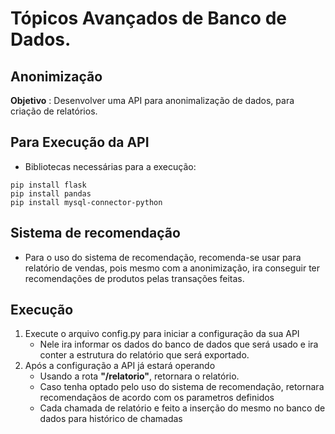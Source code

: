 # **Tópicos Avançados de Banco de Dados.**
 ## Anonimização
**Objetivo** : Desenvolver uma API para anonimalização de dados, para criação de relatórios.
## Para Execução da API
- Bibliotecas necessárias para a execução:
```
pip install flask
pip install pandas
pip install mysql-connector-python
```

## Sistema de recomendação
- Para o uso do sistema de recomendação, recomenda-se usar para relatório de vendas, pois mesmo com a anonimização, ira conseguir ter recomendações de produtos pelas transações feitas.

## Execução
1. Execute o arquivo config.py para iniciar a configuração da sua API
   - Nele ira informar os dados do banco de dados que será usado e ira conter a estrutura do relatório que será exportado.
2. Após a configuração a API já estará operando
   - Usando a rota **"/relatorio"**, retornara o relatório.
   - Caso tenha optado pelo uso do sistema de recomendação, retornara recomendaçãos de acordo com os parametros definidos
   - Cada chamada de relatório e feito a inserção do mesmo no banco de dados para histórico de chamadas
